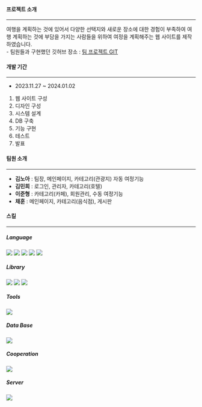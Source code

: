 <h4>프로젝트 소개</h4>
<hr color='#D5D5D5'>
여행을 계획하는 것에 있어서 다양한 선택지와 새로운 장소에 대한 경험이 부족하여 여행 계획하는 것에 부담을 가지는 사람들을 위하여
여정을 계획해주는 웹 사이트를 제작하였습니다.<br>
- 팀원들과 구현했던 깃허브 장소 : <a href="https://github.com/Trustmeafollowme/travel">팀 프로젝트 GIT</a>
<h4>개발 기간</h4>
<hr color='#D5D5D5'>
<ul>
  <li>2023.11.27 ~ 2024.01.02</li>
</ul>
<ol>
  <li>웹 사이트 구성</li>
  <li>디자인 구성</li>
  <li>시스템 설계</li>
  <li>DB 구축</li>
  <li>기능 구현</li>
  <li>테스트</li>
  <li>발표</li>
</ol>
<h4>팀원 소개</h4>
<hr color='#D5D5D5'>
<ul>
  <li><b>김노아</b> : 팀장, 메인페이지, 카테고리(관광지) 자동 여정기능</li>
  <li><b>김민희</b> : 로그인, 관리자, 카테고리(호텔)</li>
  <li><b>이준형</b> : 카테고리(카페), 회원관리, 수동 여정기능</li>
  <li><b>채훈</b> : 메인페이지, 카테고리(음식점), 게시판</li>
</ul>

<h4>스킬</h4>
<hr color='#D5D5D5'>
<div>
<h5>Language</h5>
<img src="https://img.shields.io/badge/java-007396?style=for-the-badge&logo=OpenJDK&logoColor=white">
<img src="https://img.shields.io/badge/Jsp-e76f00?style=for-the-badge&logo=Jsp&logoColor=white">
<img src="https://img.shields.io/badge/JavaScript-F7DF1E?style=for-the-badge&logo=JavaScript&logoColor=white"/>
<img src="https://img.shields.io/badge/HTML5-E34F26?style=for-the-badge&logo=html5&logoColor=white"/>
<img src="https://img.shields.io/badge/CSS3-1572B6?style=for-the-badge&logo=css3&logoColor=white"/>
</div>
<div>
<h5>Library</h5>
<img src="https://img.shields.io/badge/MyBatis-000000?style=for-the-badge&logo=MyBatis&logoColor=white"> 
<img src="https://img.shields.io/badge/Spring Framework-6DB33F?style=for-the-badge&logo=Spring  Framework&logoColor=white">
<img src="https://img.shields.io/badge/jQuery-0769AD?style=for-the-badge&logo=jquery&logoColor=white"/>
</div>
<h5>Tools</h5>
<img src="https://img.shields.io/badge/STS-6DB33F?style=for-the-badge&logo=STS&logoColor=white">
<h5>Data Base</h5>
<img src="https://img.shields.io/badge/Oracle-F80000?style=for-the-badge&logo=oracle&logoColor=black"/>
<h5>Cooperation</h5>
<img src="https://img.shields.io/badge/github-181717?style=for-the-badge&logo=github&logoColor=white"> 
<h5>Server</h5>
<img src="https://img.shields.io/badge/apachetomcat-F8DC75?style=for-the-badge&logo=apachetomcat&logoColor=black"> 
